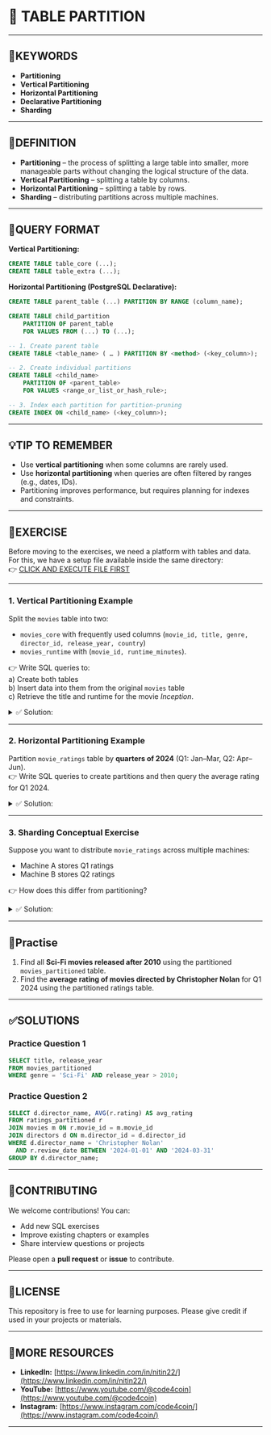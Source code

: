 
# 📌 TABLE PARTITION

---
## 🔑KEYWORDS
- **Partitioning**
- **Vertical Partitioning**
- **Horizontal Partitioning**
- **Declarative Partitioning**
- **Sharding**

---
## 📖DEFINITION
- **Partitioning** – the process of splitting a large table into smaller, more manageable parts without changing the logical structure of the data.  
- **Vertical Partitioning** – splitting a table by columns.  
- **Horizontal Partitioning** – splitting a table by rows.  
- **Sharding** – distributing partitions across multiple machines.  

---
## 🧱QUERY FORMAT
**Vertical Partitioning:**
```sql
CREATE TABLE table_core (...);
CREATE TABLE table_extra (...);
```

**Horizontal Partitioning (PostgreSQL Declarative):**
```sql
CREATE TABLE parent_table (...) PARTITION BY RANGE (column_name);

CREATE TABLE child_partition
    PARTITION OF parent_table
    FOR VALUES FROM (...) TO (...);
```

```sql
-- 1. Create parent table
CREATE TABLE <table_name> ( … ) PARTITION BY <method> (<key_column>);
```
```sql
-- 2. Create individual partitions
CREATE TABLE <child_name>
    PARTITION OF <parent_table>
    FOR VALUES <range_or_list_or_hash_rule>;
```
```sql
-- 3. Index each partition for partition-pruning
CREATE INDEX ON <child_name> (<key_column>);
```

---
## 💡TIP TO REMEMBER
- Use **vertical partitioning** when some columns are rarely used.  
- Use **horizontal partitioning** when queries are often filtered by ranges (e.g., dates, IDs).  
- Partitioning improves performance, but requires planning for indexes and constraints.  

---
## 💪EXERCISE
Before moving to the exercises, we need a platform with tables and data.  
For this, we have a setup file available inside the same directory:  
👉 [CLICK AND EXECUTE FILE FIRST](https://github.com/code4coin/001-SQL-Structured-Query-Language-/blob/main/001%20SQL%20FOR%20DATA%20ENGINEERS/002%20SAMPLE%20DATA/001%20MOVIE%20DATA.md)

---

### 1. Vertical Partitioning Example
Split the `movies` table into two:  
- `movies_core` with frequently used columns (`movie_id, title, genre, director_id, release_year, country`)  
- `movies_runtime` with (`movie_id, runtime_minutes`).  

👉 Write SQL queries to:  
a) Create both tables  
b) Insert data into them from the original `movies` table  
c) Retrieve the title and runtime for the movie *Inception*.  

<details>
  <summary>✅ Solution:</summary>

```sql
-- a) Create partitioned tables
CREATE TABLE movies_core (
    movie_id INT PRIMARY KEY,
    title VARCHAR(100),
    genre VARCHAR(50),
    director_id INT,
    release_year INT,
    country VARCHAR(50)
);

CREATE TABLE movies_runtime (
    movie_id INT PRIMARY KEY,
    runtime_minutes INT,
    FOREIGN KEY (movie_id) REFERENCES movies_core(movie_id)
);

-- b) Insert data
INSERT INTO movies_core 
SELECT movie_id, title, genre, director_id, release_year, country 
FROM movies;

INSERT INTO movies_runtime 
SELECT movie_id, runtime_minutes 
FROM movies;

-- c) Query for Inception runtime
SELECT m.title, r.runtime_minutes
FROM movies_core m
JOIN movies_runtime r ON m.movie_id = r.movie_id
WHERE m.title = 'Inception';
```
</details>

---

### 2. Horizontal Partitioning Example
Partition `movie_ratings` table by **quarters of 2024** (Q1: Jan–Mar, Q2: Apr–Jun).  
👉 Write SQL queries to create partitions and then query the average rating for Q1 2024.

<details>
  <summary>✅ Solution:</summary>

```sql
-- Parent table
CREATE TABLE ratings_partitioned (
    rating_id INT,
    movie_id INT,
    user_name VARCHAR(50),
    rating FLOAT,
    review_date DATE
) PARTITION BY RANGE (review_date);

-- Q1 2024
CREATE TABLE ratings_q1_2024
    PARTITION OF ratings_partitioned
    FOR VALUES FROM ('2024-01-01') TO ('2024-04-01');

-- Q2 2024
CREATE TABLE ratings_q2_2024
    PARTITION OF ratings_partitioned
    FOR VALUES FROM ('2024-04-01') TO ('2024-07-01');

-- Query Q1 ratings average
SELECT AVG(rating) AS avg_rating_q1
FROM ratings_partitioned
WHERE review_date BETWEEN '2024-01-01' AND '2024-03-31';
```
</details>

---

### 3. Sharding Conceptual Exercise
Suppose you want to distribute `movie_ratings` across multiple machines:  
- Machine A stores Q1 ratings  
- Machine B stores Q2 ratings  

👉 How does this differ from partitioning?  

<details>
  <summary>✅ Solution:</summary>

- Partitioning happens inside **one database instance**.  
- Sharding distributes data across **multiple servers** (nodes).  
- Query engines in sharded systems need to collect results from multiple machines.
</details>

---
## 🧠Practise

1. Find all **Sci-Fi movies released after 2010** using the partitioned `movies_partitioned` table.
2. Find the **average rating of movies directed by Christopher Nolan** for Q1 2024 using the partitioned ratings table.  

---
## ✅SOLUTIONS

### Practice Question 1
```sql
SELECT title, release_year
FROM movies_partitioned
WHERE genre = 'Sci-Fi' AND release_year > 2010;
```

### Practice Question 2
```sql
SELECT d.director_name, AVG(r.rating) AS avg_rating
FROM ratings_partitioned r
JOIN movies m ON r.movie_id = m.movie_id
JOIN directors d ON m.director_id = d.director_id
WHERE d.director_name = 'Christopher Nolan'
  AND r.review_date BETWEEN '2024-01-01' AND '2024-03-31'
GROUP BY d.director_name;
```

---
## 🤝**CONTRIBUTING** 
We welcome contributions! You can:
- Add new SQL exercises  
- Improve existing chapters or examples  
- Share interview questions or projects  

Please open a **pull request** or **issue** to contribute.  

---
## 📄**LICENSE** 
This repository is free to use for learning purposes. Please give credit if used in your projects or materials.  

---
## 🔗**MORE RESOURCES** 
- **LinkedIn:** [https://www.linkedin.com/in/nitin22/](https://www.linkedin.com/in/nitin22/)  
- **YouTube:** [https://www.youtube.com/@code4coin](https://www.youtube.com/@code4coin)  
- **Instagram:** [https://www.instagram.com/code4coin/](https://www.instagram.com/code4coin/)  

---
